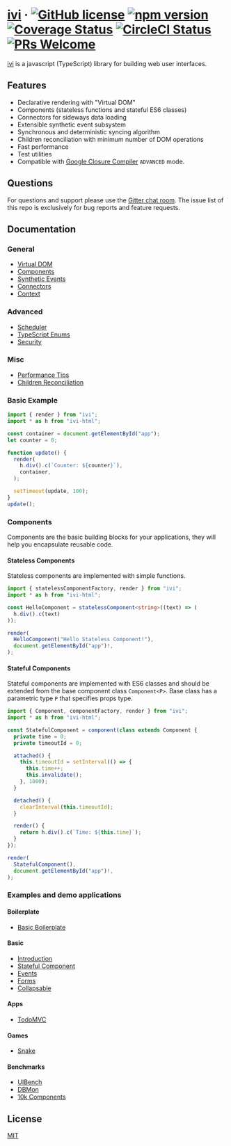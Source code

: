 # [ivi](https://github.com/localvoid/ivi) &middot; [![GitHub license](https://img.shields.io/badge/license-MIT-blue.svg)](https://github.com/ivijs/ivi/blob/master/LICENSE) [![npm version](https://img.shields.io/npm/v/ivi.svg)](https://www.npmjs.com/package/ivi) [![Coverage Status](https://coveralls.io/repos/github/ivijs/ivi/badge.svg)](https://coveralls.io/github/ivijs/ivi) [![CircleCI Status](https://circleci.com/gh/ivijs/ivi.svg?style=shield&circle-token=:circle-token)](https://circleci.com/gh/ivijs/ivi) [![PRs Welcome](https://img.shields.io/badge/PRs-welcome-brightgreen.svg)](https://github.com/localvoid/ivi)

[ivi](http://github.com/localvoid/ivi) is a javascript (TypeScript) library for building web user interfaces.

## Features

- Declarative rendering with "Virtual DOM"
- Components (stateless functions and stateful ES6 classes)
- Connectors for sideways data loading
- Extensible synthetic event subsystem
- Synchronous and deterministic syncing algorithm
- Children reconciliation with minimum number of DOM operations
- Fast performance
- Test utilities
- Compatible with [Google Closure Compiler](https://github.com/google/closure-compiler) `ADVANCED` mode.

## Questions

For questions and support please use the [Gitter chat room](https://gitter.im/ivijs/ivi). The issue list of this repo is
exclusively for bug reports and feature requests.

## Documentation

### General

- [Virtual DOM](https://github.com/ivijs/ivi/blob/master/documentation/general/virtual-dom.md)
- [Components](https://github.com/ivijs/ivi/blob/master/documentation/general/components.md)
- [Synthetic Events](https://github.com/ivijs/ivi/blob/master/documentation/general/synthetic-events.md)
- [Connectors](https://github.com/ivijs/ivi/blob/master/documentation/general/connect.md)
- [Context](https://github.com/ivijs/ivi/blob/master/documentation/general/context.md)

### Advanced

- [Scheduler](https://github.com/ivijs/ivi/blob/master/documentation/advanced/scheduler.md)
- [TypeScript Enums](https://github.com/ivijs/ivi/blob/master/documentation/advanced/typescript-enums.md)
- [Security](https://github.com/ivijs/ivi/blob/master/documentation/advanced/security.md)

### Misc

- [Performance Tips](https://github.com/ivijs/ivi/blob/master/documentation/misc/perf-tips.md)
- [Children Reconciliation](https://github.com/ivijs/ivi/blob/master/documentation/misc/children-reconciliation.md)

### Basic Example

```js
import { render } from "ivi";
import * as h from "ivi-html";

const container = document.getElementById("app");
let counter = 0;

function update() {
  render(
    h.div().c(`Counter: ${counter}`),
    container,
  );

  setTimeout(update, 100);
}
update();
```

### Components

Components are the basic building blocks for your applications, they will help you encapsulate reusable code.

#### Stateless Components

Stateless components are implemented with simple functions.

```ts
import { statelessComponentFactory, render } from "ivi";
import * as h from "ivi-html";

const HelloComponent = statelessComponent<string>((text) => (
  h.div().c(text)
));

render(
  HelloComponent("Hello Stateless Component!"),
  document.getElementById("app")!,
);
```

#### Stateful Components

Stateful components are implemented with ES6 classes and should be extended from the base component class
`Component<P>`. Base class has a parametric type `P` that specifies props type.

```ts
import { Component, componentFactory, render } from "ivi";
import * as h from "ivi-html";

const StatefulComponent = component(class extends Component {
  private time = 0;
  private timeoutId = 0;

  attached() {
    this.timeoutId = setInterval(() => {
      this.time++;
      this.invalidate();
    }, 1000);
  }

  detached() {
    clearInterval(this.timeoutId);
  }

  render() {
    return h.div().c(`Time: ${this.time}`);
  }
});

render(
  StatefulComponent(),
  document.getElementById("app")!,
);
```

### Examples and demo applications

#### Boilerplate

- [Basic Boilerplate](https://github.com/ivijs/boilerplate/)

#### Basic

- [Introduction](https://github.com/ivijs/examples/tree/master/src/01_introduction/)
- [Stateful Component](https://github.com/ivijs/examples/tree/master/src/02_stateful_component/)
- [Events](https://github.com/ivijs/examples/tree/master/src/03_events/)
- [Forms](https://github.com/ivijs/examples/tree/master/src/04_forms/)
- [Collapsable](https://github.com/ivijs/examples/tree/master/src/05_collapsable/)

#### Apps

- [TodoMVC](https://github.com/ivijs/todomvc/)

#### Games

- [Snake](https://github.com/ivijs/examples/tree/master/src/games/snake/)

#### Benchmarks

- [UIBench](https://github.com/ivijs/examples/tree/master/src/benchmarks/uibench/)
- [DBMon](https://github.com/ivijs/examples/tree/master/src/benchmarks/dbmon/)
- [10k Components](https://github.com/ivijs/examples/tree/master/src/benchmarks/10k/)

## License

[MIT](http://opensource.org/licenses/MIT)
